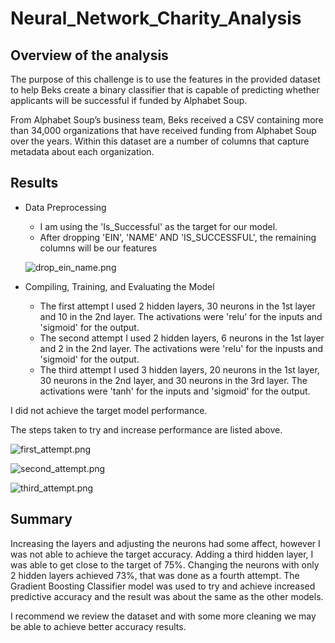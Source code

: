 # Neural_Network_Charity_Analysis

## Overview of the analysis

The purpose of this challenge is to use the features in the provided dataset to help Beks create a binary classifier that is capable of predicting whether applicants will be successful if funded by Alphabet Soup.

From Alphabet Soup’s business team, Beks received a CSV containing more than 34,000 organizations that have received funding from Alphabet Soup over the years. Within this dataset are a number of columns that capture metadata about each organization.

## Results

- Data Preprocessing
    - I am using the 'Is_Successful' as the target for our model.
    - After dropping 'EIN', 'NAME' AND 'IS_SUCCESSFUL', the remaining columns will be our features

    ![drop_ein_name.png]()

- Compiling, Training, and Evaluating the Model
    - The first attempt I used 2 hidden layers, 30 neurons in the 1st layer and 10 in the 2nd layer. The activations were 'relu' for the inputs and 'sigmoid' for the output.
    - The second attempt I used 2 hidden layers, 6 neurons in the 1st layer and 2 in the 2nd layer. The activations were 'relu' for the inpusts and 'sigmoid' for the output.
    - The third attempt I used 3 hidden layers, 20 neurons in the 1st layer, 30 neurons in the 2nd layer, and 30 neurons in the 3rd layer. The activations were 'tanh' for the inputs and 'sigmoid' for the output.

I did not achieve the target model performance. 

The steps taken to try and increase performance are listed above.

![first_attempt.png]()

![second_attempt.png]()

![third_attempt.png]()


## Summary
Increasing the layers and adjusting the neurons had some affect, however I was not able to achieve the target accuracy. Adding a third hidden layer, I was able to get close to the target of 75%. Changing the neurons with only 2 hidden layers achieved 73%, that was done as a fourth attempt. The Gradient Boosting Classifier model was used to try and achieve increased predictive accuracy and the result was about the same as the other models.

I recommend we review the dataset and with some more cleaning we may be able to achieve better accuracy results.





